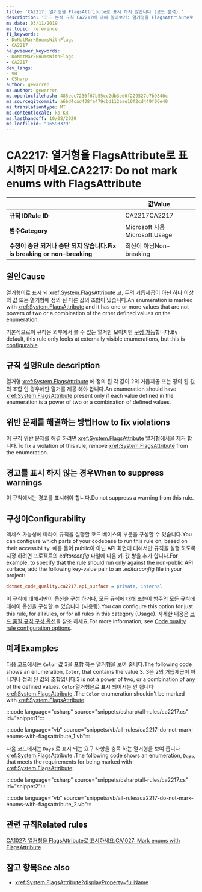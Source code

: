```yaml
---
title: 'CA2217: 열거형을 FlagsAttribute로 표시 하지 않습니다 (코드 분석).'
description: '코드 분석 규칙 CA2217에 대해 알아보기: 열거형을 FlagsAttribute로 표시 하지 않습니다.'
ms.date: 03/11/2019
ms.topic: reference
f1_keywords:
- DoNotMarkEnumsWithFlags
- CA2217
helpviewer_keywords:
- DoNotMarkEnumsWithFlags
- CA2217
dev_langs:
- VB
- CSharp
author: gewarren
ms.author: gewarren
ms.openlocfilehash: 485ecc7230f67b55cc2db3ed0f229527e7b9840c
ms.sourcegitcommit: a6bd4cad438fe479cbd112eae10f2cd449f06e40
ms.translationtype: MT
ms.contentlocale: ko-KR
ms.lasthandoff: 10/08/2020
ms.locfileid: "96593379"
---
```

# <a name="ca2217-do-not-mark-enums-with-flagsattribute"></a><span data-ttu-id="03e1b-103">CA2217: 열거형을 FlagsAttribute로 표시하지 마세요.</span><span class="sxs-lookup"><span data-stu-id="03e1b-103">CA2217: Do not mark enums with FlagsAttribute</span></span>

| | <span data-ttu-id="03e1b-104">값</span><span class="sxs-lookup"><span data-stu-id="03e1b-104">Value</span></span> |
|-|-|
| <span data-ttu-id="03e1b-105">**규칙 ID**</span><span class="sxs-lookup"><span data-stu-id="03e1b-105">**Rule ID**</span></span> |<span data-ttu-id="03e1b-106">CA2217</span><span class="sxs-lookup"><span data-stu-id="03e1b-106">CA2217</span></span>|
| <span data-ttu-id="03e1b-107">**범주**</span><span class="sxs-lookup"><span data-stu-id="03e1b-107">**Category**</span></span> |<span data-ttu-id="03e1b-108">Microsoft 사용</span><span class="sxs-lookup"><span data-stu-id="03e1b-108">Microsoft.Usage</span></span>|
| <span data-ttu-id="03e1b-109">**수정이 중단 되거나 중단 되지 않습니다.**</span><span class="sxs-lookup"><span data-stu-id="03e1b-109">**Fix is breaking or non-breaking**</span></span> |<span data-ttu-id="03e1b-110">최신이 아님</span><span class="sxs-lookup"><span data-stu-id="03e1b-110">Non-breaking</span></span>|

## <a name="cause"></a><span data-ttu-id="03e1b-111">원인</span><span class="sxs-lookup"><span data-stu-id="03e1b-111">Cause</span></span>

<span data-ttu-id="03e1b-112">열거형이로 표시 되 <xref:System.FlagsAttribute> 고, 두의 거듭제곱이 아닌 하나 이상의 값 또는 열거형에 정의 된 다른 값의 조합이 있습니다.</span><span class="sxs-lookup"><span data-stu-id="03e1b-112">An enumeration is marked with <xref:System.FlagsAttribute> and it has one or more values that are not powers of two or a combination of the other defined values on the enumeration.</span></span>

<span data-ttu-id="03e1b-113">기본적으로이 규칙은 외부에서 볼 수 있는 열거만 보이지만 [구성 가능](#configurability)합니다.</span><span class="sxs-lookup"><span data-stu-id="03e1b-113">By default, this rule only looks at externally visible enumerations, but this is [configurable](#configurability).</span></span>

## <a name="rule-description"></a><span data-ttu-id="03e1b-114">규칙 설명</span><span class="sxs-lookup"><span data-stu-id="03e1b-114">Rule description</span></span>

<span data-ttu-id="03e1b-115">열거형 <xref:System.FlagsAttribute> 에 정의 된 각 값이 2의 거듭제곱 또는 정의 된 값의 조합 인 경우에만 열거를 제공 해야 합니다.</span><span class="sxs-lookup"><span data-stu-id="03e1b-115">An enumeration should have <xref:System.FlagsAttribute> present only if each value defined in the enumeration is a power of two or a combination of defined values.</span></span>

## <a name="how-to-fix-violations"></a><span data-ttu-id="03e1b-116">위반 문제를 해결하는 방법</span><span class="sxs-lookup"><span data-stu-id="03e1b-116">How to fix violations</span></span>

<span data-ttu-id="03e1b-117">이 규칙 위반 문제를 해결 하려면 <xref:System.FlagsAttribute> 열거형에서을 제거 합니다.</span><span class="sxs-lookup"><span data-stu-id="03e1b-117">To fix a violation of this rule, remove <xref:System.FlagsAttribute> from the enumeration.</span></span>

## <a name="when-to-suppress-warnings"></a><span data-ttu-id="03e1b-118">경고를 표시 하지 않는 경우</span><span class="sxs-lookup"><span data-stu-id="03e1b-118">When to suppress warnings</span></span>

<span data-ttu-id="03e1b-119">이 규칙에서는 경고를 표시해야 합니다.</span><span class="sxs-lookup"><span data-stu-id="03e1b-119">Do not suppress a warning from this rule.</span></span>

## <a name="configurability"></a><span data-ttu-id="03e1b-120">구성이</span><span class="sxs-lookup"><span data-stu-id="03e1b-120">Configurability</span></span>

<span data-ttu-id="03e1b-121">액세스 가능성에 따라이 규칙을 실행할 코드 베이스의 부분을 구성할 수 있습니다.</span><span class="sxs-lookup"><span data-stu-id="03e1b-121">You can configure which parts of your codebase to run this rule on, based on their accessibility.</span></span> <span data-ttu-id="03e1b-122">예를 들어 public이 아닌 API 화면에 대해서만 규칙을 실행 하도록 지정 하려면 프로젝트의 *editorconfig* 파일에 다음 키-값 쌍을 추가 합니다.</span><span class="sxs-lookup"><span data-stu-id="03e1b-122">For example, to specify that the rule should run only against the non-public API surface, add the following key-value pair to an *.editorconfig* file in your project:</span></span>

```ini
dotnet_code_quality.ca2217.api_surface = private, internal
```

<span data-ttu-id="03e1b-123">이 규칙에 대해서만이 옵션을 구성 하거나, 모든 규칙에 대해 또는이 범주의 모든 규칙에 대해이 옵션을 구성할 수 있습니다 (사용량).</span><span class="sxs-lookup"><span data-stu-id="03e1b-123">You can configure this option for just this rule, for all rules, or for all rules in this category (Usage).</span></span> <span data-ttu-id="03e1b-124">자세한 내용은 [코드 품질 규칙 구성 옵션](../code-quality-rule-options.md)을 참조 하세요.</span><span class="sxs-lookup"><span data-stu-id="03e1b-124">For more information, see [Code quality rule configuration options](../code-quality-rule-options.md).</span></span>

## <a name="examples"></a><span data-ttu-id="03e1b-125">예제</span><span class="sxs-lookup"><span data-stu-id="03e1b-125">Examples</span></span>

<span data-ttu-id="03e1b-126">다음 코드에서는 `Color` 값 3을 포함 하는 열거형을 보여 줍니다.</span><span class="sxs-lookup"><span data-stu-id="03e1b-126">The following code shows an enumeration, `Color`, that contains the value 3.</span></span> <span data-ttu-id="03e1b-127">3은 2의 거듭제곱이 아니거나 정의 된 값의 조합입니다.</span><span class="sxs-lookup"><span data-stu-id="03e1b-127">3 is not a power of two, or a combination of any of the defined values.</span></span> <span data-ttu-id="03e1b-128">`Color`열거형은로 표시 되어서는 안 됩니다 <xref:System.FlagsAttribute> .</span><span class="sxs-lookup"><span data-stu-id="03e1b-128">The `Color` enumeration shouldn't be marked with <xref:System.FlagsAttribute>.</span></span>

:::code language="csharp" source="snippets/csharp/all-rules/ca2217.cs" id="snippet1":::

:::code language="vb" source="snippets/vb/all-rules/ca2217-do-not-mark-enums-with-flagsattribute_1.vb":::

<span data-ttu-id="03e1b-129">다음 코드에서는 `Days` 로 표시 되는 요구 사항을 충족 하는 열거형을 보여 줍니다 <xref:System.FlagsAttribute> .</span><span class="sxs-lookup"><span data-stu-id="03e1b-129">The following code shows an enumeration, `Days`, that meets the requirements for being marked with <xref:System.FlagsAttribute>:</span></span>

:::code language="csharp" source="snippets/csharp/all-rules/ca2217.cs" id="snippet2":::

:::code language="vb" source="snippets/vb/all-rules/ca2217-do-not-mark-enums-with-flagsattribute_2.vb":::

## <a name="related-rules"></a><span data-ttu-id="03e1b-130">관련 규칙</span><span class="sxs-lookup"><span data-stu-id="03e1b-130">Related rules</span></span>

[<span data-ttu-id="03e1b-131">CA1027: 열거형을 FlagsAttribute로 표시하세요.</span><span class="sxs-lookup"><span data-stu-id="03e1b-131">CA1027: Mark enums with FlagsAttribute</span></span>](ca1027.md)

## <a name="see-also"></a><span data-ttu-id="03e1b-132">참고 항목</span><span class="sxs-lookup"><span data-stu-id="03e1b-132">See also</span></span>

- <xref:System.FlagsAttribute?displayProperty=fullName>
